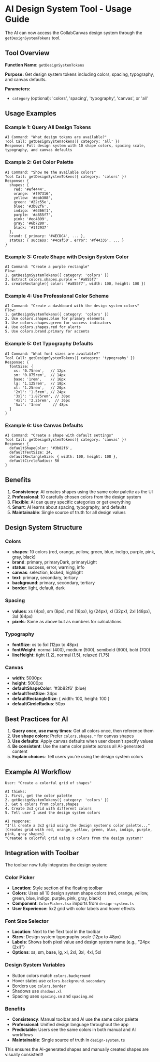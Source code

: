 # AI Design System Tool - Usage Guide

The AI can now access the CollabCanvas design system through the `getDesignSystemTokens` tool.

## Tool Overview

**Function Name:** `getDesignSystemTokens`

**Purpose:** Get design system tokens including colors, spacing, typography, and canvas defaults.

**Parameters:**
- `category` (optional): 'colors', 'spacing', 'typography', 'canvas', or 'all'

## Usage Examples

### Example 1: Query All Design Tokens
```
AI Command: "What design tokens are available?"
Tool Call: getDesignSystemTokens({ category: 'all' })
Response: Full design system with 10 shape colors, spacing scale, typography, and canvas defaults
```

### Example 2: Get Color Palette
```
AI Command: "Show me the available colors"
Tool Call: getDesignSystemTokens({ category: 'colors' })
Response: {
  shapes: {
    red: '#ef4444',
    orange: '#f97316',
    yellow: '#eab308',
    green: '#22c55e',
    blue: '#3b82f6',
    indigo: '#6366f1',
    purple: '#a855f7',
    pink: '#ec4899',
    gray: '#6b7280',
    black: '#1f2937'
  },
  brand: { primary: '#4ECDC4', ... },
  status: { success: '#4caf50', error: '#f44336', ... }
}
```

### Example 3: Create Shape with Design System Color
```
AI Command: "Create a purple rectangle"
Flow:
1. getDesignSystemTokens({ category: 'colors' })
2. Extract colors.shapes.purple = '#a855f7'
3. createRectangle({ color: '#a855f7', width: 100, height: 100 })
```

### Example 4: Use Professional Color Scheme
```
AI Command: "Create a dashboard with the design system colors"
Flow:
1. getDesignSystemTokens({ category: 'colors' })
2. Use colors.shapes.blue for primary elements
3. Use colors.shapes.green for success indicators
4. Use colors.shapes.red for alerts
5. Use colors.brand.primary for accents
```

### Example 5: Get Typography Defaults
```
AI Command: "What font sizes are available?"
Tool Call: getDesignSystemTokens({ category: 'typography' })
Response: {
  fontSize: {
    xs: '0.75rem',   // 12px
    sm: '0.875rem',  // 14px
    base: '1rem',    // 16px
    lg: '1.125rem',  // 18px
    xl: '1.25rem',   // 20px
    '2xl': '1.5rem', // 24px
    '3xl': '1.875rem', // 30px
    '4xl': '2.25rem',  // 36px
    '5xl': '3rem'     // 48px
  }
}
```

### Example 6: Use Canvas Defaults
```
AI Command: "Create a shape with default settings"
Tool Call: getDesignSystemTokens({ category: 'canvas' })
Response: {
  defaultShapeColor: '#3b82f6',
  defaultTextSize: 24,
  defaultRectangleSize: { width: 100, height: 100 },
  defaultCircleRadius: 50
}
```

## Benefits

1. **Consistency**: AI creates shapes using the same color palette as the UI
2. **Professional**: 10 carefully chosen colors from the design system
3. **Flexible**: AI can query specific categories or get everything
4. **Smart**: AI learns about spacing, typography, and defaults
5. **Maintainable**: Single source of truth for all design values

## Design System Structure

### Colors
- **shapes**: 10 colors (red, orange, yellow, green, blue, indigo, purple, pink, gray, black)
- **brand**: primary, primaryDark, primaryLight
- **status**: success, error, warning, info
- **canvas**: selection, locked, highlight
- **text**: primary, secondary, tertiary
- **background**: primary, secondary, tertiary
- **border**: light, default, dark

### Spacing
- **values**: xs (4px), sm (8px), md (16px), lg (24px), xl (32px), 2xl (48px), 3xl (64px)
- **pixels**: Same as above but as numbers for calculations

### Typography
- **fontSize**: xs to 5xl (12px to 48px)
- **fontWeight**: normal (400), medium (500), semibold (600), bold (700)
- **lineHeight**: tight (1.2), normal (1.5), relaxed (1.75)

### Canvas
- **width**: 5000px
- **height**: 5000px
- **defaultShapeColor**: '#3b82f6' (blue)
- **defaultTextSize**: 24px
- **defaultRectangleSize**: { width: 100, height: 100 }
- **defaultCircleRadius**: 50px

## Best Practices for AI

1. **Query once, use many times**: Get all colors once, then reference them
2. **Use shape colors**: Prefer `colors.shapes.*` for canvas shapes
3. **Use defaults**: Apply canvas defaults when user doesn't specify values
4. **Be consistent**: Use the same color palette across all AI-generated content
5. **Explain choices**: Tell users you're using the design system colors

## Example AI Workflow

```
User: "Create a colorful grid of shapes"

AI thinks:
1. First, get the color palette
2. getDesignSystemTokens({ category: 'colors' })
3. Get 9 colors from colors.shapes
4. Create 3x3 grid with different colors
5. Tell user I used the design system colors

AI response:
"I'll create a 3x3 grid using the design system's color palette..."
[Creates grid with red, orange, yellow, green, blue, indigo, purple, pink, gray shapes]
"Created a colorful grid using 9 colors from the design system!"
```

## Integration with Toolbar

The toolbar now fully integrates the design system:

### Color Picker
- **Location**: Style section of the floating toolbar
- **Colors**: Uses all 10 design system shape colors (red, orange, yellow, green, blue, indigo, purple, pink, gray, black)
- **Component**: `ColorPicker.tsx` imports from `design-system.ts`
- **User Experience**: 5x2 grid with color labels and hover effects

### Font Size Selector
- **Location**: Next to the Text tool in the toolbar
- **Sizes**: Design system typography scale (12px to 48px)
- **Labels**: Shows both pixel value and design system name (e.g., "24px (2xl)")
- **Options**: xs, sm, base, lg, xl, 2xl, 3xl, 4xl, 5xl

### Design System Variables
- Button colors match `colors.background`
- Hover states use `colors.background.secondary`
- Borders use `colors.border`
- Shadows use `shadows.xl`
- Spacing uses `spacing.sm` and `spacing.md`

### Benefits
- **Consistency**: Manual toolbar and AI use the same color palette
- **Professional**: Unified design language throughout the app
- **Predictable**: Users see the same colors in both manual and AI workflows
- **Maintainable**: Single source of truth in `design-system.ts`

This ensures the AI-generated shapes and manually created shapes are visually consistent!

